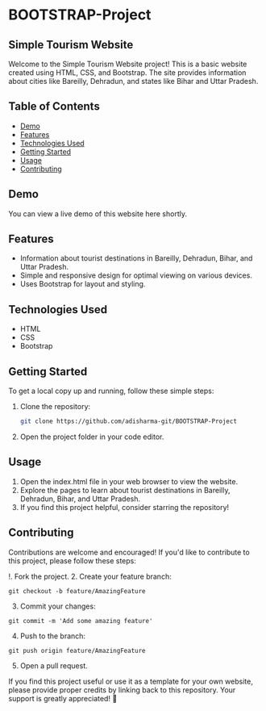 # BOOTSTRAP-Project
## Simple Tourism Website

Welcome to the Simple Tourism Website project! This is a basic website created using HTML, CSS, and Bootstrap. The site provides information about cities like Bareilly, Dehradun, and states like Bihar and Uttar Pradesh.

## Table of Contents
- [Demo](#demo)
- [Features](#features)
- [Technologies Used](#technologies-used)
- [Getting Started](#getting-started)
- [Usage](#usage)
- [Contributing](#contributing)

## Demo
You can view a live demo of this website here shortly.

## Features
- Information about tourist destinations in Bareilly, Dehradun, Bihar, and Uttar Pradesh.
- Simple and responsive design for optimal viewing on various devices.
- Uses Bootstrap for layout and styling.

## Technologies Used
- HTML
- CSS
- Bootstrap

## Getting Started
To get a local copy up and running, follow these simple steps:

1. Clone the repository:
   ```sh
   git clone https://github.com/adisharma-git/BOOTSTRAP-Project
2. Open the project folder in your code editor.

## Usage
1. Open the index.html file in your web browser to view the website.
2. Explore the pages to learn about tourist destinations in Bareilly, Dehradun, Bihar, and Uttar Pradesh.
3. If you find this project helpful, consider starring the repository!
## Contributing
Contributions are welcome and encouraged! If you'd like to contribute to this project, please follow these steps:

!. Fork the project.
2. Create your feature branch:
```
git checkout -b feature/AmazingFeature
```
3. Commit your changes:
```
git commit -m 'Add some amazing feature'
```
4. Push to the branch:
```
git push origin feature/AmazingFeature
```
5. Open a pull request.




If you find this project useful or use it as a template for your own website, please provide proper credits by linking back to this repository. Your support is greatly appreciated! 🌟
